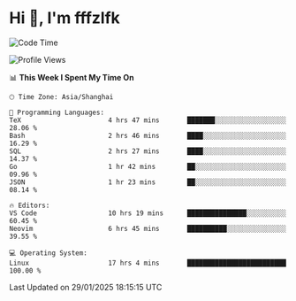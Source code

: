 # Hi 👋, I'm fffzlfk

<!--START_SECTION:waka-->
![Code Time](http://img.shields.io/badge/Code%20Time-1%2C202%20hrs%2029%20mins-blue)

![Profile Views](http://img.shields.io/badge/Profile%20Views-0-blue)

📊 **This Week I Spent My Time On** 

```text
🕑︎ Time Zone: Asia/Shanghai

💬 Programming Languages: 
TeX                      4 hrs 47 mins       ███████░░░░░░░░░░░░░░░░░░   28.06 % 
Bash                     2 hrs 46 mins       ████░░░░░░░░░░░░░░░░░░░░░   16.29 % 
SQL                      2 hrs 27 mins       ████░░░░░░░░░░░░░░░░░░░░░   14.37 % 
Go                       1 hr 42 mins        ██░░░░░░░░░░░░░░░░░░░░░░░   09.96 % 
JSON                     1 hr 23 mins        ██░░░░░░░░░░░░░░░░░░░░░░░   08.14 % 

🔥 Editors: 
VS Code                  10 hrs 19 mins      ███████████████░░░░░░░░░░   60.45 % 
Neovim                   6 hrs 45 mins       ██████████░░░░░░░░░░░░░░░   39.55 % 

💻 Operating System: 
Linux                    17 hrs 4 mins       █████████████████████████   100.00 % 
```


 Last Updated on 29/01/2025 18:15:15 UTC
<!--END_SECTION:waka-->
